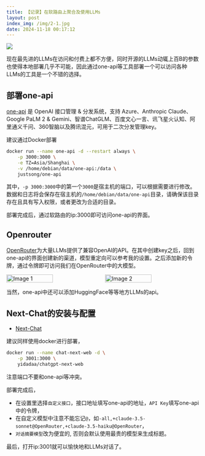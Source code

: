 ```yaml
---
title: 【记录】在软路由上聚合及使用LLMs
layout: post
index_img: /img/2-1.jpg
date: 2024-11-18 00:17:12
---
```

![](/img/2-1.jpg)

现在最先进的LLMs在访问和付费上都不方便，同时开源的LLMs动辄上百B的参数也使得本地部署几乎不可能，因此通过one-api等工具部署一个可以访问各种LLMs的工具是一个不错的选择。

## 部署one-api
[one-api](https://github.com/songquanpeng/one-api) 是 OpenAI 接口管理 & 分发系统，支持 Azure、Anthropic Claude、Google PaLM 2 & Gemini、智谱ChatGLM、百度文心一言、讯飞星火认知、阿里通义千问、360智脑以及腾讯混元，可用于二次分发管理key。

建议通过Docker部署
```bash
docker run --name one-api -d --restart always \
    -p 3000:3000 \
    -e TZ=Asia/Shanghai \
    -v /home/debian/data/one-api:/data \
    justsong/one-api
```

其中，`-p 3000:3000`中的第一个`3000`是宿主机的端口，可以根据需要进行修改。数据和日志将会保存在宿主机的`/home/debian/data/one-api`目录，请确保该目录存在且具有写入权限，或者更改为合适的目录。

部署完成后，通过软路由的ip:3000即可访问one-api的界面。

## Openrouter
[OpenRouter](https://openrouter.ai)为大量LLMs提供了兼容OpenAI的API。在其中创建key之后，回到one-api的界面创建新的渠道，模型重定向可以参考我的设置。之后添加新的令牌，通过令牌即可访问我们在OpenRouter中的大模型。

<div style="display: flex; justify-content: space-between;">
    <img src="/img/2-2.png" alt="Image 1" style="width: 49%;">
    <img src="/img/2-3.png" alt="Image 2" style="width: 49%;">
</div>

当然，one-api中还可以添加HuggingFace等等地方LLMs的api。



## Next-Chat的安装与配置
- [Next-Chat](https://github.com/ChatGPTNextWeb/ChatGPT-Next-Web)

建议同样使用docker进行部署，

```bash
docker run --name chat-next-web -d \
    -p 3001:3000 \
    yidadaa/chatgpt-next-web
```
注意端口不要和one-api等冲突。

部署完成后，
- 在设置里选择`自定义接口`，接口地址填写one-api的地址，`API Key`填写one-api中的令牌，
- 在自定义模型中注意不能忘记`@`，如`-all,+claude-3.5-sonnet@OpenRouter,+claude-3.5-haiku@OpenRouter`，
- `对话摘要模型`改为便宜的, 否则会默认使用最贵的模型来生成标题。

最后，打开ip:3001就可以愉快地和LLMs对话了。